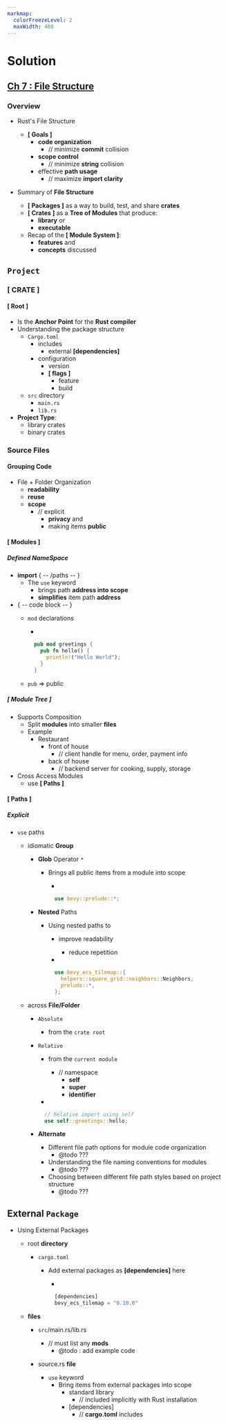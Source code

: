 ```yaml
---
markmap:
  colorFreezeLevel: 2
  maxWidth: 400
---
```


# Solution

## [Ch 7 : File Structure](https://doc.rust-lang.org/book/ch07-00-managing-growing-projects-with-packages-crates-and-modules.html)

### Overview

- Rust's File Structure
  - **[ Goals ]**
    - **code organization**
      - // minimize **commit** collision
    - **scope control**
      - // minimize **string** collision
    - effective **path usage**
      - // maximize **import clarity**

- Summary of **File Structure**
  - **[ Packages ]** as a way to build, test, and share **crates**
  - **[ Crates ]** as a **Tree of Modules** that produce:
    - **library** or
    - **executable**
  - Recap of the **[ Module System ]**:
    - **features** and
    - **concepts** discussed

## `Project`

### **[ CRATE ]**

#### **[ Root ]**

- Is the **Anchor Point** for the **Rust compiler**
- Understanding the package structure
  - `Cargo.toml`
    - includes
      - external **[dependencies]**
    - configuration
      - version
      - **[ flags ]**
        - feature
        - build
  - `src` directory
    - `main.rs`
    - `lib.rs`
- **Project Type**:
  - library crates
  - binary crates

### Source **Files**

#### **Grouping** Code

- File + Folder Organization
  - **readability**
  - **reuse**
  - **scope**
    - // explicit
      - **privacy** and
      - making items **public**

#### **[ Modules ]**

##### Defined **NameSpace**

- **import** { -- /paths -- }
  - The `use` keyword
    - brings path **address into scope**
    - **simplifies** item path **address**
- { -- code block -- }
  - `mod` declarations

    -

      ```rust
        pub mod greetings {
          pub fn hello() {
            println!("Hello World");
          }
        }
      ```

  - `pub` => public

##### **[ Module Tree ]**

- Supports Composition
  - Split **modules** into smaller **files**
  - Example
    - Restaurant
      - front of house
        - // client handle for menu, order, payment info
      - back of house
        - // backend server for cooking, supply, storage
- Cross Access Modules
  - use **[ Paths ]**

#### **[ Paths ]**

##### Explicit

- `use` paths
  - idiomatic **Group**
    - **Glob** Operator `*`
      - Brings all public items from a module into scope

        -

          ```rust
            use bevy::prelude::*;
          ```

    - **Nested** Paths
      - Using nested paths to
        - improve readability
          - reduce repetition

        -

          ```rust
            use bevy_ecs_tilemap::{
              helpers::square_grid::neighbors::Neighbors,
              prelude::*,
            };
          ```

  - across **File/Folder**
    - `Absolute`
      - from the `crate root`
    - `Relative`
      - from the `current module`
        - // namespace
          - **self**
          - **super**
          - **identifier**

      -

        ```rust
          // Relative import using self
          use self::greetings::hello;
        ```

    - **Alternate**
      - Different file path options for module code organization
        - @todo ???
      - Understanding the file naming conventions for modules
        - @todo ???
      - Choosing between different file path styles based on project structure
        - @todo ???

## External `Package`

- Using External Packages
  - root **directory**
    - `cargo.toml`
      - Add external packages as **[dependencies]** here

        -

          ```rust
            [dependencies]
            bevy_ecs_tilemap = "0.10.0"
          ```

  - **files**
    - `src`/main.rs/lib.rs
      - // must list any **mods**
        - @todo : add example code

    - source.rs **file**
      - `use` keyword
        - Bring items from external packages into scope
          - standard library
            - // included implicitly with Rust installation
          - [dependencies]
            - // **cargo.toml** includes
